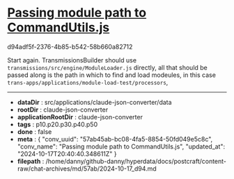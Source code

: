 # [Passing module path to CommandUtils.js](https://claude.ai/chat/57ab45ab-bc08-4fa5-8854-50fd049e5c8c)

d94adf5f-2376-4b85-b542-58b660a82712

Start again. TransmissionsBuilder should use `transmissions/src/engine/ModuleLoader.js` directly, all that should be passed along is the path in which to find and load modeules, in this case `trans-apps/applications/module-load-test/processors`,

---

* **dataDir** : src/applications/claude-json-converter/data
* **rootDir** : claude-json-converter
* **applicationRootDir** : claude-json-converter
* **tags** : p10.p20.p30.p40.p50
* **done** : false
* **meta** : {
  "conv_uuid": "57ab45ab-bc08-4fa5-8854-50fd049e5c8c",
  "conv_name": "Passing module path to CommandUtils.js",
  "updated_at": "2024-10-17T20:40:40.348611Z"
}
* **filepath** : /home/danny/github-danny/hyperdata/docs/postcraft/content-raw/chat-archives/md/57ab/2024-10-17_d94.md